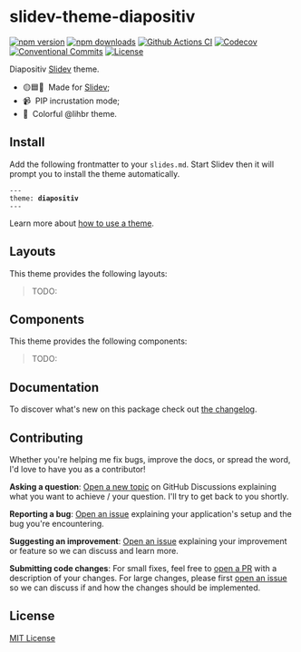 <!--

Replace all on all files:

- slidev-theme-diapositiv
- Diapositiv Slidev theme
- lihbr/slidev-theme-diapositiv

-->

# slidev-theme-diapositiv

[![npm version][npm-version-src]][npm-version-href]
[![npm downloads][npm-downloads-src]][npm-downloads-href]
[![Github Actions CI][github-actions-ci-src]][github-actions-ci-href]
[![Codecov][codecov-src]][codecov-href]
[![Conventional Commits][conventional-commits-src]][conventional-commits-href]
[![License][license-src]][license-href]

Diapositiv [Slidev][slidev] theme.

- 🟡🟦🔺 &nbsp;Made for [Slidev][slidev];
- 📹 &nbsp;PIP incrustation mode;
- 🎨 &nbsp;Colorful @lihbr theme.

## Install

Add the following frontmatter to your `slides.md`. Start Slidev then it will prompt you to install the theme automatically.

<pre><code>---
theme: <b>diapositiv</b>
---</code></pre>

Learn more about [how to use a theme](https://sli.dev/themes/use).

## Layouts

This theme provides the following layouts:

> TODO:

## Components

This theme provides the following components:

> TODO:

## Documentation

To discover what's new on this package check out [the changelog][changelog].

## Contributing

Whether you're helping me fix bugs, improve the docs, or spread the word, I'd love to have you as a contributor!

**Asking a question**: [Open a new topic][repo-question] on GitHub Discussions explaining what you want to achieve / your question. I'll try to get back to you shortly.

**Reporting a bug**: [Open an issue][repo-bug-report] explaining your application's setup and the bug you're encountering.

**Suggesting an improvement**: [Open an issue][repo-feature-request] explaining your improvement or feature so we can discuss and learn more.

**Submitting code changes**: For small fixes, feel free to [open a PR][repo-pull-requests] with a description of your changes. For large changes, please first [open an issue][repo-feature-request] so we can discuss if and how the changes should be implemented.

## License

[MIT License][license]

<!-- Links -->

[changelog]: ./CHANGELOG.md
[license]: ./LICENSE
[slidev]: https://github.com/slidevjs/slidev
[repo-question]: https://github.com/lihbr/slidev-theme-diapositiv/discussions
[repo-bug-report]: https://github.com/lihbr/slidev-theme-diapositiv/issues/new?assignees=&labels=bug&template=bug_report.md&title=
[repo-feature-request]: https://github.com/lihbr/slidev-theme-diapositiv/issues/new?assignees=&labels=enhancement&template=feature_request.md&title=
[repo-pull-requests]: https://github.com/lihbr/slidev-theme-diapositiv/pulls

<!-- Badges -->

[npm-version-src]: https://img.shields.io/npm/v/slidev-theme-diapositiv/latest.svg
[npm-version-href]: https://npmjs.com/package/slidev-theme-diapositiv
[npm-downloads-src]: https://img.shields.io/npm/dm/slidev-theme-diapositiv.svg
[npm-downloads-href]: https://npmjs.com/package/slidev-theme-diapositiv
[github-actions-ci-src]: https://github.com/lihbr/slidev-theme-diapositiv/workflows/ci/badge.svg
[github-actions-ci-href]: https://github.com/lihbr/slidev-theme-diapositiv/actions?query=workflow%3Aci
[codecov-src]: https://img.shields.io/codecov/c/github/lihbr/slidev-theme-diapositiv.svg
[codecov-href]: https://codecov.io/gh/lihbr/slidev-theme-diapositiv
[conventional-commits-src]: https://img.shields.io/badge/Conventional%20Commits-1.0.0-yellow.svg
[conventional-commits-href]: https://conventionalcommits.org
[license-src]: https://img.shields.io/npm/l/slidev-theme-diapositiv.svg
[license-href]: https://npmjs.com/package/slidev-theme-diapositiv
